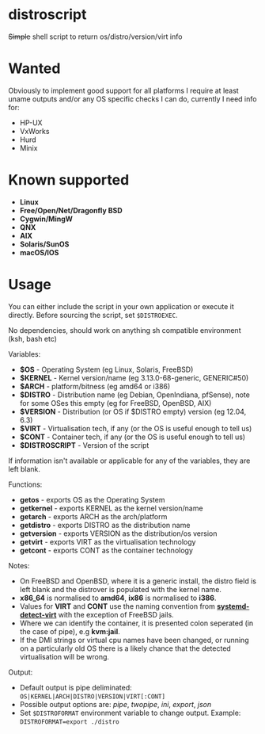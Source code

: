 distroscript
============

~~Simple~~ shell script to return os/distro/version/virt info

Wanted
======

Obviously to implement good support for all platforms I require at least uname outputs and/or any OS specific checks I can do, currently I need info for:

* HP-UX
* VxWorks
* Hurd
* Minix

Known supported
===============

* **Linux**
* **Free/Open/Net/Dragonfly BSD**
* **Cygwin/MingW**
* **QNX**
* **AIX**
* **Solaris/SunOS**
* **macOS/IOS**

Usage
=====

You can either include the script in your own application or execute it directly.
Before sourcing the script, set `$DISTROEXEC`.

No dependencies, should work on anything sh compatible environment (ksh, bash etc)

Variables:
 * **$OS**           - Operating System (eg Linux, Solaris, FreeBSD)
 * **$KERNEL**       - Kernel version/name (eg 3.13.0-68-generic, GENERIC#50)
 * **$ARCH**         - platform/bitness (eg amd64 or i386)
 * **$DISTRO**       - Distribution name (eg Debian, OpenIndiana, pfSense), note for some OSes this empty (eg for FreeBSD, OpenBSD, AIX)
 * **$VERSION**      - Distribution (or OS if $DISTRO empty) version (eg 12.04, 6.3)
 * **$VIRT**         - Virtualisation tech, if any (or the OS is useful enough to tell us)
 * **$CONT**         - Container tech, if any (or the OS is useful enough to tell us)
 * **$DISTROSCRIPT** - Version of the script

If information isn't available or applicable for any of the variables, they are left blank.

Functions:
 * **getos**         - exports OS as the Operating System
 * **getkernel**     - exports KERNEL as the kernel version/name
 * **getarch**       - exports ARCH as the arch/platform
 * **getdistro**     - exports DISTRO as the distribution name
 * **getversion**    - exports VERSION as the distribution/os version
 * **getvirt**       - exports VIRT as the virtualisation technology
 * **getcont**       - exports CONT as the container technology

Notes:
 * On FreeBSD and OpenBSD, where it is a generic install, the distro field is left blank and the distrover is populated with the kernel name.
 * **x86_64** is normalised to **amd64**, **ix86** is normalised to **i386**.
 * Values for **VIRT** and **CONT** use the naming convention from **[systemd-detect-virt](https://www.freedesktop.org/software/systemd/man/systemd-detect-virt.html "systemd-detect-virt")** with the exception of FreeBSD jails.
 * Where we can identify the container, it is presented colon seperated (in the case of pipe), e.g **kvm:jail**.
 * If the DMI strings or virtual cpu names have been changed, or running on a particularly old OS there is a likely chance that the detected virtualisation will be wrong.

Output:
 * Default output is pipe deliminated: `OS|KERNEL|ARCH|DISTRO|VERSION|VIRT[:CONT]`
 * Possible output options are: *pipe*, *twopipe*, *ini*, *export*, *json*
 * Set `$DISTROFORMAT` environment variable to change output. Example: `DISTROFORMAT=export ./distro`
